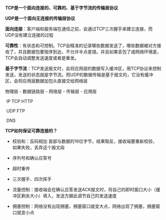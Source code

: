 **TCP是一个面向连接的、可靠的、基于字节流的传输层协议**

**UDP是一个面向无连接的传输层协议**



**面向连接**：客户端和服务端在通信之前，会通过TCP三次握手来建立连接，而UDP没有建立连接的过程

**可靠性**：有状态和可控制。TCP会精准的记录哪些数据发送了，哪些数据被对方接收了，并且数据包要按序到达，不允许半点差错。并且如果丢包了或网络环境差，TCP会自动调整发送速度或者是重发。

**基于字节流**：TCP发送报文时，会将应用层的数据写入缓冲区，用TCP协议来控制发送，发送的状态就是字节流。而UDP的数据传输是基于报文的，它没有缓冲区，会将应用层数据加包头直接交给网络层





物理层 - 数据链路层 - 网络层 - 传输层 - 应用层

​                                        IP            TCP      HTTP

​                                                       UDP      FTP

​                                                                     DNS



**TCP如何保证可靠连接的？**

* 校验和：反码相加 首部与数据的16位字节，结果取反，接收端要重新校验，如果失败，丢弃这个报文段

* 序列号和确认应答号
* 超时重传
* 三次握手、四次挥手
* 流量控制：接收端会在确认应答发送ACK报文时，将自己的即时窗口大小（缓冲区剩余大小）填入，发送方据此调节自己的发送速度
* 拥塞控制：网络没有出现拥塞，拥塞窗口就变大点，网络出现了拥塞，拥塞窗口就变小点